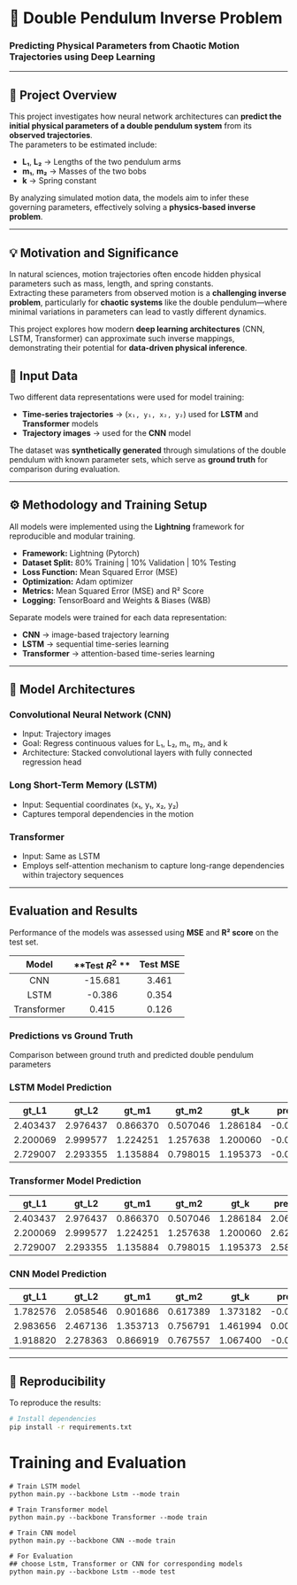 # 🎯 Double Pendulum Inverse Problem

### Predicting Physical Parameters from Chaotic Motion Trajectories using Deep Learning

---

## 🧠 Project Overview

This project investigates how neural network architectures can **predict the initial physical parameters of a double pendulum system** from its **observed trajectories**.  
The parameters to be estimated include:

- **L₁**, **L₂** → Lengths of the two pendulum arms  
- **m₁**, **m₂** → Masses of the two bobs  
- **k** → Spring constant  

By analyzing simulated motion data, the models aim to infer these governing parameters, effectively solving a **physics-based inverse problem**.

---
## 💡 Motivation and Significance

In natural sciences, motion trajectories often encode hidden physical parameters such as mass, length, and spring constants.  
Extracting these parameters from observed motion is a **challenging inverse problem**, particularly for **chaotic systems** like the double pendulum—where minimal variations in parameters can lead to vastly different dynamics.

This project explores how modern **deep learning architectures** (CNN, LSTM, Transformer) can approximate such inverse mappings, demonstrating their potential for **data-driven physical inference**.


## 🧪 Input Data

Two different data representations were used for model training:

- **Time-series trajectories** → (`x₁, y₁, x₂, y₂`) used for **LSTM** and **Transformer** models  
- **Trajectory images** → used for the **CNN** model  

The dataset was **synthetically generated** through simulations of the double pendulum with known parameter sets, which serve as **ground truth** for comparison during evaluation.

---

## ⚙️ Methodology and Training Setup

All models were implemented using the **Lightning** framework for reproducible and modular training.  

- **Framework:** Lightning  (Pytorch)
- **Dataset Split:** 80% Training | 10% Validation | 10% Testing  
- **Loss Function:** Mean Squared Error (MSE)  
- **Optimization:** Adam optimizer  
- **Metrics:** Mean Squared Error (MSE) and R² Score  
- **Logging:** TensorBoard and Weights & Biases (W&B)

Separate models were trained for each data representation:
- **CNN** → image-based trajectory learning  
- **LSTM** → sequential time-series learning  
- **Transformer** → attention-based time-series learning  

---

## 🧩 Model Architectures

### Convolutional Neural Network (CNN)
- Input: Trajectory images  
- Goal: Regress continuous values for L₁, L₂, m₁, m₂, and k  
- Architecture: Stacked convolutional layers with fully connected regression head

###  Long Short-Term Memory (LSTM)
- Input: Sequential coordinates (x₁, y₁, x₂, y₂)  
- Captures temporal dependencies in the motion

### Transformer
- Input: Same as LSTM  
- Employs self-attention mechanism to capture long-range dependencies within trajectory sequences

---

##  Evaluation and Results

Performance of the models was assessed using **MSE** and **R² score** on the test set.

| **Model**   | **Test $R^2$ ** | **Test MSE** |
| :-----------: | :---------------: | :------------: |
| CNN         | -15.681         | 3.461        |
| LSTM        | -0.386          | 0.354        |
| Transformer | 0.415           | 0.126        |

###  Predictions vs Ground Truth


Comparison between ground truth and predicted double pendulum parameters

### LSTM Model Prediction

| gt_L1    | gt_L2    | gt_m1    | gt_m2    | gt_k     | pred_L1   | pred_L2  | pred_m1  | pred_m2  | pred_k   |
| -------- | -------- | -------- | -------- | -------- | --------- | -------- | -------- | -------- | -------- |
| 2.403437 | 2.976437 | 0.866370 | 0.507046 | 1.286184 | -0.073568 | 0.116787 | 0.101633 | 0.041389 | 0.119936 |
| 2.200069 | 2.999577 | 1.224251 | 1.257638 | 1.200060 | -0.062895 | 0.115684 | 0.098822 | 0.048672 | 0.120847 |
| 2.729007 | 2.293355 | 1.135884 | 0.798015 | 1.195373 | -0.068088 | 0.111991 | 0.101897 | 0.051809 | 0.121279 |

### Transformer Model Prediction

| gt_L1    | gt_L2    | gt_m1    | gt_m2    | gt_k     | pred_L1  | pred_L2  | pred_m1  | pred_m2  | pred_k   |
| -------- | -------- | -------- | -------- | -------- | -------- | -------- | -------- | -------- | -------- |
| 2.403437 | 2.976437 | 0.866370 | 0.507046 | 1.286184 | 2.060796 | 2.311017 | 0.828447 | 0.595823 | 1.202122 |
| 2.200069 | 2.999577 | 1.224251 | 1.257638 | 1.200060 | 2.624171 | 1.551816 | 0.994314 | 1.102139 | 1.004043 |
| 2.729007 | 2.293355 | 1.135884 | 0.798015 | 1.195373 | 2.586520 | 1.952587 | 1.070728 | 0.748617 | 1.013749 |

### CNN Model Prediction

| gt_L1    | gt_L2    | gt_m1    | gt_m2    | gt_k     | pred_L1   | pred_L2   | pred_m1  | pred_m2   | pred_k    |
| -------- | -------- | -------- | -------- | -------- | --------- | --------- | -------- | --------- | --------- |
| 1.782576 | 2.058546 | 0.901686 | 0.617389 | 1.373182 | -0.000368 | -0.063754 | 0.061238 | -0.008656 | -0.026988 |
| 2.983656 | 2.467136 | 1.353713 | 0.756791 | 1.461994 | 0.000599  | -0.061451 | 0.061687 | -0.008656 | -0.026160 |
| 1.918820 | 2.278363 | 0.866919 | 0.767557 | 1.067400 | -0.000004 | -0.062286 | 0.061785 | -0.008593 | -0.026559 |







---

## 🧰 Reproducibility


To reproduce the results:
```bash
# Install dependencies
pip install -r requirements.txt

```


# Training and Evaluation 


```
# Train LSTM model
python main.py --backbone Lstm --mode train

# Train Transformer model
python main.py --backbone Transformer --mode train

# Train CNN model
python main.py --backbone CNN --mode train

# For Evaluation
## choose Lstm, Transformer or CNN for corresponding models
python main.py --backbone Lstm --mode test 
```



